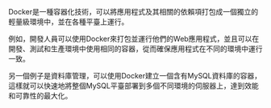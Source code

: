 Docker是一種容器化技術，可以將應用程式及其相關的依賴項打包成一個獨立的輕量級環境中，並在各種平臺上運行。

例如，開發人員可以使用Docker來打包並運行他們的Web應用程式，並且可以在開發、測試和生產環境中使用相同的容器，從而確保應用程式在不同的環境中運行一致。

另一個例子是資料庫管理，可以使用Docker建立一個含有MySQL資料庫的容器，這樣就可以快速地將整個MySQL平臺部署到多個不同環境的伺服器上，達到效能和可靠性的最大化。